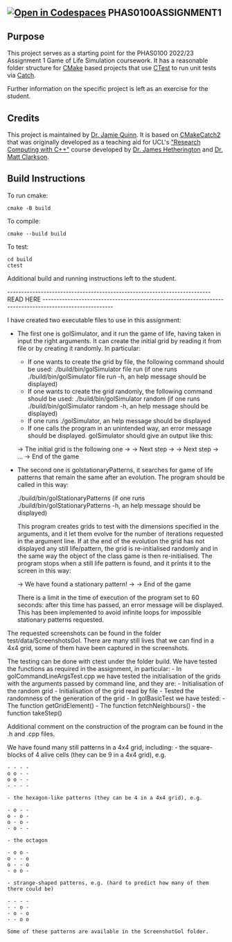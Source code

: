 [![Open in Codespaces](https://classroom.github.com/assets/launch-codespace-f4981d0f882b2a3f0472912d15f9806d57e124e0fc890972558857b51b24a6f9.svg)](https://classroom.github.com/open-in-codespaces?assignment_repo_id=10034516)
PHAS0100ASSIGNMENT1
------------------

Purpose
-------

This project serves as a starting point for the PHAS0100 2022/23 Assignment 1 Game of Life Simulation coursework. It has a reasonable folder structure for [CMake](https://cmake.org/) based projects that use [CTest](https://cmake.org/) to run unit tests via [Catch](https://github.com/catchorg/Catch2). 

Further information on the specific project is left as an exercise for the student.

Credits
-------

This project is maintained by [Dr. Jamie Quinn](http://jamiejquinn.com/). It is based on [CMakeCatch2](https://github.com/UCL/CMakeCatch2.git) that was originally developed as a teaching aid for UCL's ["Research Computing with C++"](https://github-pages.ucl.ac.uk/research-computing-with-cpp/) course developed by [Dr. James Hetherington](http://www.ucl.ac.uk/research-it-services/people/james) and [Dr. Matt Clarkson](https://iris.ucl.ac.uk/iris/browse/profile?upi=MJCLA42).

Build Instructions
------------------

To run cmake:

```
cmake -B build
```

To compile:

```
cmake --build build
```

To test:

```
cd build
ctest
```

Additional build and running instructions left to the student.


------------------------------------------------------------------------- READ HERE -------------------------------------------------------------------------------------------------------

I have created two executable files to use in this assignment:

- The first one is golSimulator, and it run the game of life, having taken in input the right arguments. It can create the initial grid by reading it from file or by creating it randomly. In particular:
    - If one wants to create the grid by file, the following command should be used:
        ./build/bin/golSimulator file run <name of file> <number of iterations>
        (if one runs ./build/bin/golSimulator file run <name of file> <number of iterations> -h, an help message should be displayed)
    - If one wants to create the grid randomly, the following command should be used:
        ./build/bin/golSimulator random <number of rows> <number of columns> <number of alive cells to put in the grid> <number of iterations>
        (if one runs ./build/bin/golSimulator random <number of rows> <number of columns> <number of alive cells to put in the grid> <number of iterations> -h, an help message should be displayed)
    - If one runs ./golSimulator, an help message should be displayed
    - If one calls the program in an unintended way, an error message should be displayed.
   golSimulator should give an output like this:

    -> The initial grid is the following one
    ->  <grid>
    -> Next step
    ->  <grid>
    -> Next step
    ->  <grid>
    ...
    -> End of the game

- The second one is golstationaryPatterns, it searches for game of life patterns that remain the same after an evolution. The program should be called in this way:

    ./build/bin/golStationaryPatterns <number of rows> <number of columns> <number of alive cells to put in the grid> <number of iterations>
    (if one runs ./build/bin/golStationaryPatterns <number of rows> <number of columns> <number of alive cells to put in the grid> <number of iterations> -h, an help message should be displayed)

    This program creates grids to test with the dimensions specified in the arguments, and it let them evolve for the number of iterations requested in the argument line. If at the end of the evolution the grid has not displayed any still life/pattern, the grid is re-initialised randomly and in the same way the object of the class game is then re-initialised.
    The program stops when a still life pattern is found, and it prints it to the screen in this way:

    -> We have found a stationary pattern!
    -> <grid>
    -> End of the game

    There is a limit in the time of execution of the program set to 60 seconds: after this time has passed, an error message will be displayed. This has been implemented to avoid infinite loops for impossible stationary patterns requested.

The requested screenshots can be found in the folder test/data/ScreenshotsGol. There are many still lives that we can find in a 4x4 grid, some of them have been captured in the screenshots.

The testing can be done with ctest under the folder build. We have tested the functions as required in the assignment, in particular:
    - In golCommandLineArgsTest.cpp we have tested the initialisation of the grids with the arguments passed by command line, and they are:
        - Initialisation of the random grid
        - Initialisation of the grid read by file
        - Tested the randomness of the generation of the grid
    - In golBasicTest we have tested:
        - The function getGridElement()
        - The function fetchNeighbours()
        - the function takeStep()

Additional comment on the construction of the program can be found in the .h and .cpp files.

We have found many still patterns in a 4x4 grid, including:
    - the square-blocks of 4 alive cells (they can be 9 in a 4x4 grid), e.g.

    - - - -
    o o - - 
    o o - -
    - - - - 

    - the hexagon-like patterns (they can be 4 in a 4x4 grid), e.g.

    - o - - 
    o - o - 
    o - o - 
    - o - -

    - the octagon

    - o o - 
    o - - o   
    o - - o 
    - o o - 

    - strange-shaped patterns, e.g. (hard to predict how many of them there could be)

    - - - - 
    - - o - 
    - o - o 
    - - o o 

    Some of these patterns are available in the ScreenshotGol folder.
